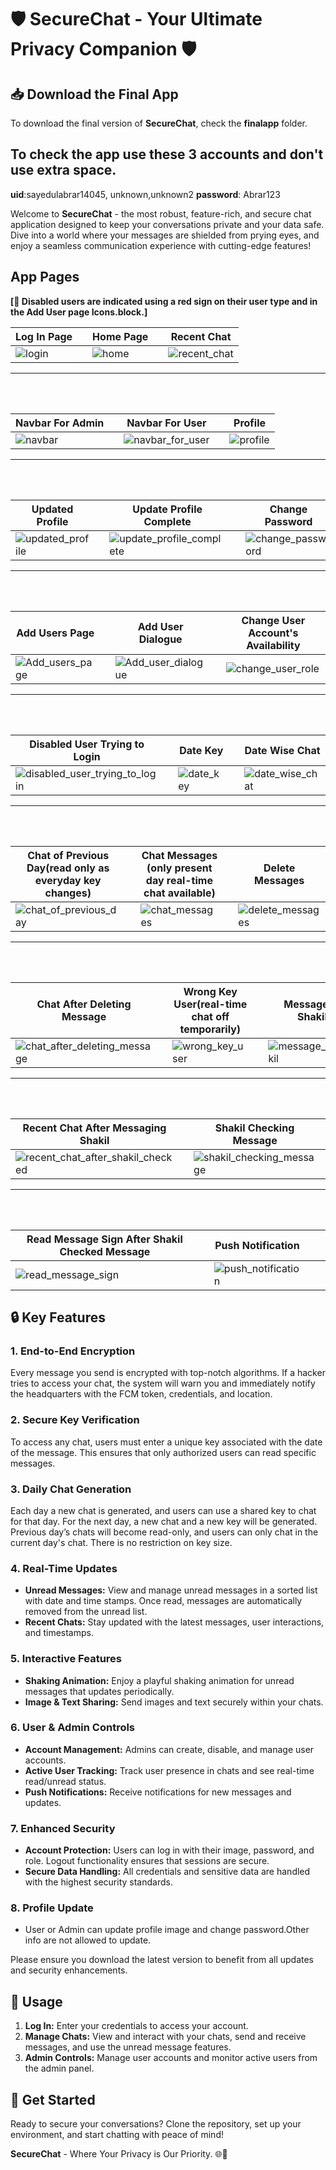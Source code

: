 # 🛡️ SecureChat - Your Ultimate Privacy Companion 🛡️

## 📥 Download the Final App

To download the final version of **SecureChat**, check the **finalapp** folder.

## To check the app use these 3 accounts and don't use extra space.
**uid**:sayedulabrar14045, unknown,unknown2
**password**: Abrar123

Welcome to **SecureChat** - the most robust, feature-rich, and secure chat application designed to keep your conversations private and your data safe. Dive into a world where your messages are shielded from prying eyes, and enjoy a seamless communication experience with cutting-edge features!

## App Pages

**[📝 Disabled users are indicated using a red sign on their user type and in the Add User page Icons.block.]**

| Log In Page                 |   | Home Page                  |   | Recent Chat                  |
|-----------------------------|---|----------------------------|---|------------------------------|
| ![login](assets/app_images/login.jpeg) |   | ![home](assets/app_images/home.jpeg) |   | ![recent_chat](assets/app_images/recent_chat.jpeg) |
---
<br><br>

| Navbar For Admin                      |   | Navbar For User                |   | Profile                    |
|-----------------------------|---|----------------------------|---|----------------------------|
| ![navbar](assets/app_images/navbar.jpeg) |   | ![navbar_for_user](assets/app_images/navbar_for_user.jpeg) |   | ![profile](assets/app_images/profile.jpeg) |
---
<br><br>

| Updated Profile              |   | Update Profile Complete     |   | Change Password            |
|------------------------------|---|-----------------------------|---|----------------------------|
| ![updated_profile](assets/app_images/updated_profile.jpeg) |   | ![update_profile_complete](assets/app_images/update_profile_complete.jpeg) |   | ![change_password](assets/app_images/change_password.jpeg) |
---
<br><br>

| Add Users Page               |   | Add User Dialogue           |   | Change User Account's Availability |
|------------------------------|---|-----------------------------|---|-----------------------------------|
| ![Add_users_page](assets/app_images/Add_users_page.jpeg) |   | ![Add_user_dialogue](assets/app_images/Add_user_dialogue.jpeg) |   | ![change_user_role](assets/app_images/change_user_role.jpeg) |
---
<br><br>

| Disabled User Trying to Login |   | Date Key                     |   | Date Wise Chat              |
|------------------------------|---|------------------------------|---|-----------------------------|
| ![disabled_user_trying_to_login](assets/app_images/disabled_user_trying_to_login.jpeg) |   | ![date_key](assets/app_images/date_key.jpeg) |   | ![date_wise_chat](assets/app_images/date_wise_chat.jpeg) |
---
<br><br>

| Chat of Previous Day(read only as everyday key changes)         |   | Chat Messages (only present day real-time chat available)               |   | Delete Messages              |
|------------------------------|---|------------------------------|---|------------------------------|
| ![chat_of_previous_day](assets/app_images/Chat_of_previous_day.jpeg) |   | ![chat_messages](assets/app_images/chat_messages.jpeg) |   | ![delete_messages](assets/app_images/delete_messages.jpeg) |
---
<br><br>

| Chat After Deleting Message |   | Wrong Key User(real-time chat off temporarily)               |   | Message to Shakil            |
|-----------------------------|---|------------------------------|---|------------------------------|
| ![chat_after_deleting_message](assets/app_images/chat_after_deleting_message.jpeg) |   | ![wrong_key_user](assets/app_images/wrong_key_user.jpeg) |   | ![message_to_shakil](assets/app_images/message_to_shakil.jpeg) |
---
<br><br>

| Recent Chat After Messaging Shakil |   | Shakil Checking Message     |   | Shakil Checking Unread Messages |
|---------------------------------|---|----------------------------|---|-------------------------------|
| ![recent_chat_after_shakil_checked](assets/app_images/recent_chat_after_shakil_checked.jpeg) |   | ![shakil_checking_message](assets/app_images/shakil_checking_message.jpeg) |   | ![shakil_checking_unread_messages](assets/app_images/shakil_checking_unread_messages.jpeg) |
---
<br><br>

| Read Message Sign After Shakil Checked Message |   | Push Notification           |   |                              |
|-------------------------------------------------|---|-----------------------------|---|------------------------------|
| ![read_message_sign](assets/app_images/read_message_sign.jpeg) |   | ![push_notification](assets/app_images/push_notification.PNG) |   |                              |




## 🔒 Key Features

### **1. End-to-End Encryption**
Every message you send is encrypted with top-notch algorithms. If a hacker tries to access your chat, the system will warn you and immediately notify the headquarters with the FCM token, credentials, and location.

### **2. Secure Key Verification**
To access any chat, users must enter a unique key associated with the date of the message. This ensures that only authorized users can read specific messages.

### **3. Daily Chat Generation**
Each day a new chat is generated, and users can use a shared key to chat for that day. For the next day, a new chat and a new key will be generated. Previous day’s chats will become read-only, and users can only chat in the current day's chat. There is no restriction on key size.

### **4. Real-Time Updates**
- **Unread Messages:** View and manage unread messages in a sorted list with date and time stamps. Once read, messages are automatically removed from the unread list.
- **Recent Chats:** Stay updated with the latest messages, user interactions, and timestamps.

### **5. Interactive Features**
- **Shaking Animation:** Enjoy a playful shaking animation for unread messages that updates periodically.
- **Image & Text Sharing:** Send images and text securely within your chats.

### **6. User & Admin Controls**
- **Account Management:** Admins can create, disable, and manage user accounts.
- **Active User Tracking:** Track user presence in chats and see real-time read/unread status.
- **Push Notifications:** Receive notifications for new messages and updates.

### **7. Enhanced Security**
- **Account Protection:** Users can log in with their image, password, and role. Logout functionality ensures that sessions are secure.
- **Secure Data Handling:** All credentials and sensitive data are handled with the highest security standards.

### **8. Profile Update**
- User or Admin can update profile image and change password.Other info are not allowed to update.


Please ensure you download the latest version to benefit from all updates and security enhancements.

## 📖 Usage

1. **Log In:** Enter your credentials to access your account.
2. **Manage Chats:** View and interact with your chats, send and receive messages, and use the unread message features.
3. **Admin Controls:** Manage user accounts and monitor active users from the admin panel.

## 🚀 Get Started

Ready to secure your conversations? Clone the repository, set up your environment, and start chatting with peace of mind!

**SecureChat** - Where Your Privacy is Our Priority. 🌐🔐
